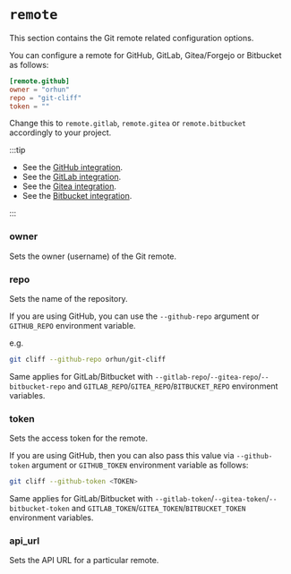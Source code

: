 # `remote`

This section contains the Git remote related configuration options.

You can configure a remote for GitHub, GitLab, Gitea/Forgejo or Bitbucket as follows:

```toml
[remote.github]
owner = "orhun"
repo = "git-cliff"
token = ""
```

Change this to `remote.gitlab`, `remote.gitea` or `remote.bitbucket` accordingly to your project.

:::tip

- See the [GitHub integration](/docs/integration/github).
- See the [GitLab integration](/docs/integration/gitlab).
- See the [Gitea integration](/docs/integration/gitea).
- See the [Bitbucket integration](/docs/integration/bitbucket).

:::

### owner

Sets the owner (username) of the Git remote.

### repo

Sets the name of the repository.

If you are using GitHub, you can use the `--github-repo` argument or `GITHUB_REPO` environment variable.

e.g.

```bash
git cliff --github-repo orhun/git-cliff
```

Same applies for GitLab/Bitbucket with `--gitlab-repo`/`--gitea-repo`/`--bitbucket-repo` and `GITLAB_REPO`/`GITEA_REPO`/`BITBUCKET_REPO` environment variables.

### token

Sets the access token for the remote.

If you are using GitHub, then you can also pass this value via `--github-token` argument or `GITHUB_TOKEN` environment variable as follows:

```bash
git cliff --github-token <TOKEN>
```

Same applies for GitLab/Bitbucket with `--gitlab-token`/`--gitea-token`/`--bitbucket-token` and `GITLAB_TOKEN`/`GITEA_TOKEN`/`BITBUCKET_TOKEN` environment variables.

### api_url

Sets the API URL for a particular remote.
